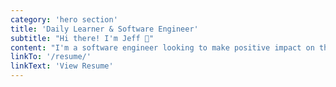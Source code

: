 ```yaml
---
category: 'hero section'
title: 'Daily Learner & Software Engineer'
subtitle: "Hi there! I'm Jeff 👋"
content: "I'm a software engineer looking to make positive impact on the world through code. This space looks to achieve even a fraction of that goal and learn from others in turn. Thank you for stopping by, and enjoy!"
linkTo: '/resume/'
linkText: 'View Resume'
---
```

